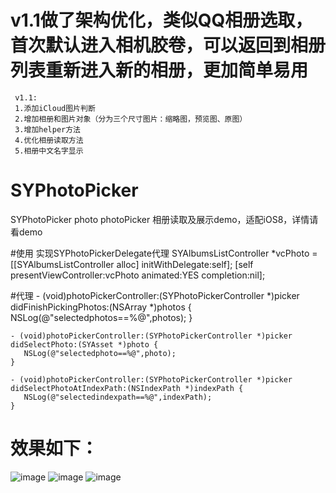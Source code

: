 # v1.1做了架构优化，类似QQ相册选取，首次默认进入相机胶卷，可以返回到相册列表重新进入新的相册，更加简单易用
     v1.1:
     1.添加iCloud图片判断
     2.增加相册和图片对象（分为三个尺寸图片：缩略图，预览图、原图）
     3.增加helper方法
     4.优化相册读取方法
     5.相册中文名字显示

# SYPhotoPicker
SYPhotoPicker photo photoPicker 相册读取及展示demo，适配iOS8，详情请看demo

#使用
实现SYPhotoPickerDelegate代理
     SYAlbumsListController *vcPhoto = [[SYAlbumsListController alloc] initWithDelegate:self];
     [self presentViewController:vcPhoto animated:YES completion:nil];

#代理
    - (void)photoPickerController:(SYPhotoPickerController *)picker didFinishPickingPhotos:(NSArray *)photos {
       NSLog(@"selectedphotos==%@",photos);
    }

    - (void)photoPickerController:(SYPhotoPickerController *)picker didSelectPhoto:(SYAsset *)photo {
       NSLog(@"selectedphoto==%@",photo);
    }
    
    - (void)photoPickerController:(SYPhotoPickerController *)picker didSelectPhotoAtIndexPath:(NSIndexPath *)indexPath {
       NSLog(@"selectedindexpath==%@",indexPath);
    }

# 效果如下：
 ![image](https://github.com/reesun1130/SYPhotoPicker/blob/master/SYPhotoPicker/syphotopicker1.png)
 ![image](https://github.com/reesun1130/SYPhotoPicker/blob/master/SYPhotoPicker/syphotopicker2.png)
 ![image](https://github.com/reesun1130/SYPhotoPicker/blob/master/SYPhotoPicker/syphotopicker3.png)
